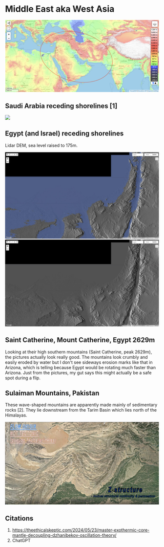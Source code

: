 # Middle East aka West Asia

![](img/me-elevation.png)

## Saudi Arabia receding shorelines [1]

![](img/saudi.png)

## Egypt (and Israel) receding shorelines

Lidar DEM, sea level raised to 175m.

![](img/israel-egypt.jpg)
![](img/israel-egypt2.jpg)

## Saint Catherine, Mount Catherine, Egypt 2629m

Looking at their high southern mountains (Saint Catherine, peak 2629m), the pictures actually look really good. The mountains look crumbly and easily eroded by water but I don't see sideways erosion marks like that in Arizona, which is telling because Egypt would be rotating much faster than Arizona. Just from the pictures, my gut says this might actually be a safe spot during a flip.

## Sulaiman Mountains, Pakistan

These wave-shaped mountains are apparently made mainly of sedimentary rocks [2]. They lie downstream from the Tarim Basin which lies north of the Himalayas.

![](img/pakistan.jpg)

## Citations

1. https://theethicalskeptic.com/2024/05/23/master-exothermic-core-mantle-decoupling-dzhanibekov-oscillation-theory/
2. ChatGPT